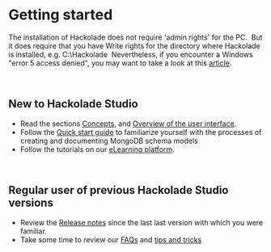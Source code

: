 # Getting started

The installation of Hackolade does not require 'admin rights' for the PC.&nbsp; But it does require that you have Write rights for the directory where Hackolade is installed, e.g. C:\\Hackolade&nbsp; Nevertheless, if you encounter a Windows "error 5 access denied", you may want to take a look at this [article](<https://appuals.com/fix-error-5-access-denied-windows-10/> "target=\"\_blank\"").

&nbsp;

## New to Hackolade Studio

* Read the sections [Concepts](<Concepts.md>), and [Overview of the user interface](<Overviewofuserinterface.md>).
* Follow the [Quick start guide](<Quickstartguide.md>) to familiarize yourself with the processes of creating and documenting MongoDB schema models
* Follow the tutorials on our [eLearning platform](<https://community.hackolade.com/slides/all> "target=\"\_blank\"").&nbsp;

&nbsp;

## Regular user of previous Hackolade Studio versions

* Review the [Release notes](<Changelog.md>) since the last last version with which you were familiar.
* Take some time to review our [FAQs](<FAQandtroubleshooting.md>) and [tips and tricks](<Tipsandtricks.md>)

